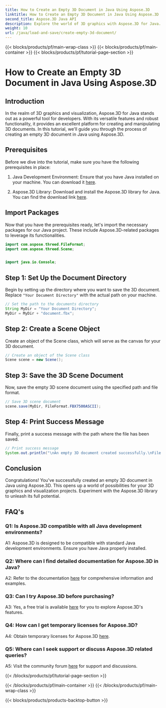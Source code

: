 ```yaml
---
title: How to Create an Empty 3D Document in Java Using Aspose.3D
linktitle: How to Create an Empty 3D Document in Java Using Aspose.3D
second_title: Aspose.3D Java API
description: Explore the world of 3D graphics with Aspose.3D for Java. Follow our step-by-step guide to create an empty 3D document effortlessly.
weight: 10
url: /java/load-and-save/create-empty-3d-document/
---
```


{{< blocks/products/pf/main-wrap-class >}}
{{< blocks/products/pf/main-container >}}
{{< blocks/products/pf/tutorial-page-section >}}

# How to Create an Empty 3D Document in Java Using Aspose.3D

## Introduction

In the realm of 3D graphics and visualization, Aspose.3D for Java stands out as a powerful tool for developers. With its versatile features and robust functionality, it provides an excellent platform for creating and manipulating 3D documents. In this tutorial, we'll guide you through the process of creating an empty 3D document in Java using Aspose.3D.

## Prerequisites

Before we dive into the tutorial, make sure you have the following prerequisites in place:

1. Java Development Environment: Ensure that you have Java installed on your machine. You can download it [here](https://www.java.com/download/).

2. Aspose.3D Library: Download and install the Aspose.3D library for Java. You can find the download link [here](https://releases.aspose.com/3d/java/).

## Import Packages

Now that you have the prerequisites ready, let's import the necessary packages for our Java project. These include Aspose.3D-related packages to leverage its functionalities.

```java
import com.aspose.threed.FileFormat;
import com.aspose.threed.Scene;


import java.io.Console;
```

## Step 1: Set Up the Document Directory

Begin by setting up the directory where you want to save the 3D document. Replace `"Your Document Directory"` with the actual path on your machine.

```java
// Set the path to the documents directory
String MyDir = "Your Document Directory";
MyDir = MyDir + "document.fbx";
```

## Step 2: Create a Scene Object

Create an object of the Scene class, which will serve as the canvas for your 3D document.

```java
// Create an object of the Scene class
Scene scene = new Scene();
```

## Step 3: Save the 3D Scene Document

Now, save the empty 3D scene document using the specified path and file format.

```java
// Save 3D scene document
scene.save(MyDir, FileFormat.FBX7500ASCII);
```

## Step 4: Print Success Message

Finally, print a success message with the path where the file has been saved.

```java
// Print success message
System.out.println("\nAn empty 3D document created successfully.\nFile saved at " + MyDir);
```

## Conclusion

Congratulations! You've successfully created an empty 3D document in Java using Aspose.3D. This opens up a world of possibilities for your 3D graphics and visualization projects. Experiment with the Aspose.3D library to unleash its full potential.

## FAQ's

### Q1: Is Aspose.3D compatible with all Java development environments?

A1: Aspose.3D is designed to be compatible with standard Java development environments. Ensure you have Java properly installed.

### Q2: Where can I find detailed documentation for Aspose.3D in Java?

A2: Refer to the documentation [here](https://reference.aspose.com/3d/java/) for comprehensive information and examples.

### Q3: Can I try Aspose.3D before purchasing?

A3: Yes, a free trial is available [here](https://releases.aspose.com/) for you to explore Aspose.3D's features.

### Q4: How can I get temporary licenses for Aspose.3D?

A4: Obtain temporary licenses for Aspose.3D [here](https://purchase.aspose.com/temporary-license/).

### Q5: Where can I seek support or discuss Aspose.3D related queries?

A5: Visit the community forum [here](https://forum.aspose.com/c/3d/18) for support and discussions.

{{< /blocks/products/pf/tutorial-page-section >}}

{{< /blocks/products/pf/main-container >}}
{{< /blocks/products/pf/main-wrap-class >}}

{{< blocks/products/products-backtop-button >}}
